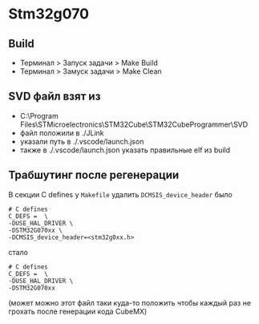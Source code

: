 # Stm32g070

## Build
* Терминал > Запуск задачи > Make Build
* Терминал > Замуск задачи > Make Clean

## SVD файл взят из
* C:\Program Files\STMicroelectronics\STM32Cube\STM32CubeProgrammer\SVD
* файл положили в ./JLink
* указали путь в ./.vscode/launch.json
* также в ./.vscode/launch.json указать правильные elf из build

## Трабшутинг после регенерации
В секции C defines у `Makefile` удалить `DCMSIS_device_header`
было
```
# C defines
C_DEFS =  \
-DUSE_HAL_DRIVER \
-DSTM32G070xx \
-DCMSIS_device_header=<stm32g0xx.h>
```
стало
```
# C defines
C_DEFS =  \
-DUSE_HAL_DRIVER \
-DSTM32G070xx
```
(может можно этот файл таки куда-то положить чтобы каждый раз не грохать после генерации кода CubeMX)
